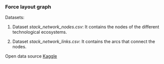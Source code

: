 
### Force layout graph

Datasets:

  1. Dataset *stack_network_nodes.csv*: It contains the nodes of the different technological ecosystems.
  
  2. Dataset *stack_network_links.csv*: It contains the arcs that connect the nodes.

Open data source [Kaggle](https://www.kaggle.com/stackoverflow/stack-overflow-tag-network)
